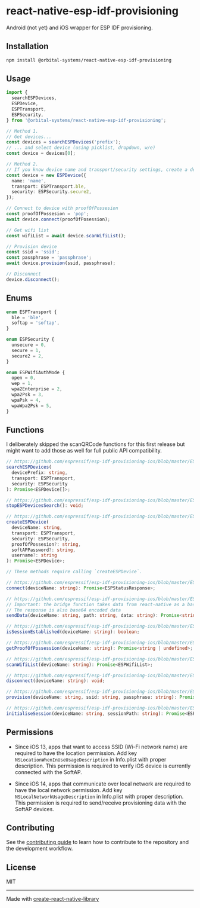 # react-native-esp-idf-provisioning

Android (not yet) and iOS wrapper for ESP IDF provisioning.

## Installation

```sh
npm install @orbital-systems/react-native-esp-idf-provisioning
```

## Usage

```ts
import {
  searchESPDevices,
  ESPDevice,
  ESPTransport,
  ESPSecurity,
} from '@orbital-systems/react-native-esp-idf-provisioning';

// Method 1.
// Get devices...
const devices = searchESPDevices('prefix');
// ... and select device (using picklist, dropdown, w/e)
const device = devices[0];

// Method 2.
// If you know device name and transport/security settings, create a device class instance
const device = new ESPDevice({
  name: 'name',
  transport: ESPTransport.ble,
  security: ESPSecurity.secure2,
});

// Connect to device with proofOfPossesion
const proofOfPossesion = 'pop';
await device.connect(proofOfPosession);

// Get wifi list
const wifiList = await device.scanWifiList();

// Provision device
const ssid = 'ssid';
const passphrase = 'passphrase';
await device.provision(ssid, passphrase);

// Disconnect
device.disconnect();
```

## Enums

```ts
enum ESPTransport {
  ble = 'ble',
  softap = 'softap',
}

enum ESPSecurity {
  unsecure = 0,
  secure = 1,
  secure2 = 2,
}

enum ESPWifiAuthMode {
  open = 0,
  wep = 1,
  wpa2Enterprise = 2,
  wpa2Psk = 3,
  wpaPsk = 4,
  wpaWpa2Psk = 5,
}
```

## Functions

I deliberately skipped the scanQRCode functions for this first release but might want to add those as well for full public API compatibility.

```ts
// https://github.com/espressif/esp-idf-provisioning-ios/blob/master/ESPProvision/ESPProvisionManager.swift#L97
searchESPDevices(
  devicePrefix: string,
  transport: ESPTransport,
  security: ESPSecurity
): Promise<ESPDevice[]>;

// https://github.com/espressif/esp-idf-provisioning-ios/blob/master/ESPProvision/ESPProvisionManager.swift#L123
stopESPDevicesSearch(): void;

// https://github.com/espressif/esp-idf-provisioning-ios/blob/master/ESPProvision/ESPProvisionManager.swift#L319
createESPDevice(
  deviceName: string,
  transport: ESPTransport,
  security: ESPSecurity,
  proofOfPossesion?: string,
  softAPPassword?: string,
  username?: string
): Promise<ESPDevice>;
```

```ts
// These methods require calling `createESPDevice`.

// https://github.com/espressif/esp-idf-provisioning-ios/blob/master/ESPProvision/ESPDevice.swift#L164
connect(deviceName: string): Promise<ESPStatusResponse>;

// https://github.com/espressif/esp-idf-provisioning-ios/blob/master/ESPProvision/ESPDevice.swift#L249
// Important: the bridge function takes data from react-native as a base64 encoded string, decodes it and sends it to the device.
// The response is also base64 encoded data
sendData(deviceName: string, path: string, data: string): Promise<string>;

// https://github.com/espressif/esp-idf-provisioning-ios/blob/master/ESPProvision/ESPDevice.swift#L260
isSessionEstablished(deviceName: string): boolean;

// https://github.com/espressif/esp-idf-provisioning-ios/blob/master/ESPProvision/ESPDevice.swift#L76
getProofOfPossession(deviceName: string): Promise<string | undefined>;

// https://github.com/espressif/esp-idf-provisioning-ios/blob/master/ESPProvision/ESPDevice.swift#L422
scanWifiList(deviceName: string): Promise<ESPWifiList>;

// https://github.com/espressif/esp-idf-provisioning-ios/blob/master/ESPProvision/ESPDevice.swift#L407
disconnect(deviceName: string): void;

// https://github.com/espressif/esp-idf-provisioning-ios/blob/master/ESPProvision/ESPDevice.swift#L325
provision(deviceName: string, ssid: string, passphrase: string): Promise<ESPStatusResponse>;

// https://github.com/espressif/esp-idf-provisioning-ios/blob/master/ESPProvision/ESPDevice.swift#L444
initialiseSession(deviceName: string, sessionPath: string): Promise<ESPStatusResponse>;
```

## Permissions

- Since iOS 13, apps that want to access SSID (Wi-Fi network name) are required to have the location permission. Add key `NSLocationWhenInUseUsageDescription` in Info.plist with proper description. This permission is required to verify iOS device is currently connected with the SoftAP.

- Since iOS 14, apps that communicate over local network are required to have the local network permission. Add key `NSLocalNetworkUsageDescription` in Info.plist with proper description. This permission is required to send/receive provisioning data with the SoftAP devices.

## Contributing

See the [contributing guide](CONTRIBUTING.md) to learn how to contribute to the repository and the development workflow.

## License

MIT

---

Made with [create-react-native-library](https://github.com/callstack/react-native-builder-bob)
